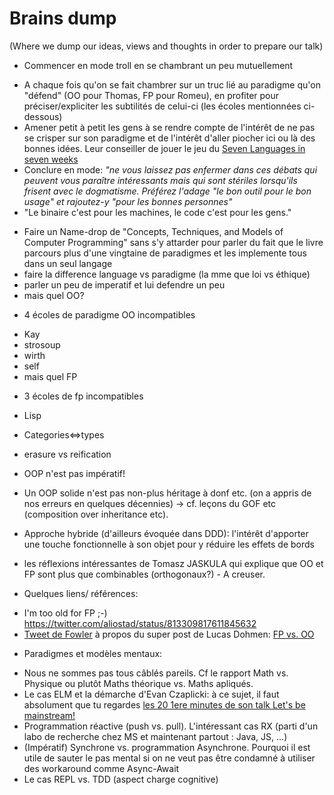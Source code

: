 # Brains dump

(Where we dump our ideas, views and thoughts in order to prepare our talk)

* Commencer en mode troll en se chambrant un peu mutuellement 
 - A chaque fois qu'on se fait chambrer sur un truc lié au paradigme qu'on "défend" (OO pour Thomas, FP pour Romeu), en profiter pour préciser/expliciter les subtilités de celui-ci (les écoles mentionnées ci-dessous) 
 - Amener petit à petit les gens à se rendre compte de l'intérêt de ne pas se crisper sur son paradigme et de l'intérêt d'aller piocher ici ou là des bonnes idées. Leur conseiller de jouer le jeu du [Seven Languages in seven weeks](https://pragprog.com/book/btlang/seven-languages-in-seven-weeks)
 - Conclure en mode: *"ne vous laissez pas enfermer dans ces débats qui peuvent vous paraître intéressants mais qui sont stériles lorsqu'ils frisent avec le dogmatisme. Préférez l'adage "le bon outil pour le bon usage" et rajoutez-y "pour les bonnes personnes"*
 - "Le binaire c'est pour les machines, le code c'est pour les gens."
 

* Faire un Name-drop de "Concepts, Techniques, and Models of Computer Programming" sans s'y attarder pour parler du fait que le livre parcours plus d'une vingtaine de paradigmes et les implemente tous dans un seul langage
* faire la difference language vs paradigme (la mme que loi vs éthique)
* parler un peu de imperatif et lui defendre un peu
* mais quel OO? 
 - 4 écoles de paradigme OO incompatibles
  * Kay
  * strosoup
  * wirth
  * self
* mais quel FP
 - 3 écoles de fp incompatibles
  * Lisp
  * Categories<=>types
  * erasure vs reification

* OOP n'est pas impératif!
 - Un OOP solide n'est pas non-plus héritage à donf etc. (on a appris de nos erreurs en quelques décennies) -> cf. leçons du GOF etc (composition over inheritance etc).

* Approche hybride (d'ailleurs évoquée dans DDD): l'intérêt d'apporter une touche fonctionnelle à son objet pour y réduire les effets de bords
 - les réflexions intéressantes de Tomasz JASKULA qui explique que OO et FP sont plus que combinables (orthogonaux?) - A creuser.

* Quelques liens/ références:
 - I'm too old for FP ;-) https://twitter.com/aliostad/status/813309817611845632
 - [Tweet de Fowler](https://twitter.com/martinfowler/status/809395279929585664) à propos du super post de Lucas Dohmen: [FP vs. OO](https://www.innoq.com/en/blog/fp-vs-oo/)



* Paradigmes et modèles mentaux:
 - Nous ne sommes pas tous câblés pareils. Cf le rapport Math vs. Physique ou plutôt Maths théorique vs. Maths apliqués.
 - Le cas ELM et la démarche d'Evan Czaplicki: à ce sujet, il faut absolument que tu regardes [les 20 1ere minutes de son talk Let's be mainstream!](https://www.youtube.com/watch?v=oYk8CKH7OhE)
 - Programmation réactive (push vs. pull). L'intéressant cas RX (parti d'un labo de recherche chez MS et maintenant partout : Java, JS, ...)
 - (Impératif) Synchrone vs. programmation Asynchrone. Pourquoi il est utile de sauter le pas mental si on ne veut pas être condamné à utiliser des workaround comme Async-Await
 - Le cas REPL vs. TDD (aspect charge cognitive)

